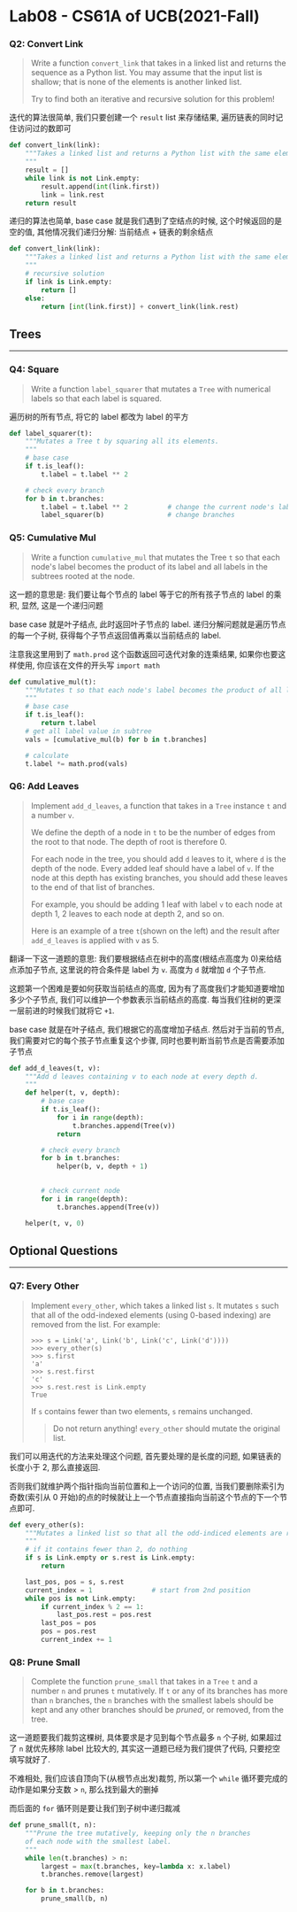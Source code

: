# Lab08 - CS61A of UCB(2021-Fall)


### Q2: Convert Link

>   Write a function `convert_link` that takes in a linked list and returns the sequence as a Python list. You may assume that the input list is shallow; that is none of the elements is another linked list.
>
>   Try to find both an iterative and recursive solution for this problem!

迭代的算法很简单, 我们只要创建一个 `result` list 来存储结果, 遍历链表的同时记住访问过的数即可

```python
def convert_link(link):
    """Takes a linked list and returns a Python list with the same elements.
    """
    result = []
    while link is not Link.empty:
        result.append(int(link.first))
        link = link.rest
    return result
```

递归的算法也简单, base case 就是我们遇到了空结点的时候, 这个时候返回的是空的值, 其他情况我们递归分解: 当前结点 + 链表的剩余结点

```python
def convert_link(link):
    """Takes a linked list and returns a Python list with the same elements.
    """
    # recursive solution
    if link is Link.empty:
        return []
    else:
        return [int(link.first)] + convert_link(link.rest)
```

## Trees

---

### Q4: Square

>   Write a function `label_squarer` that mutates a `Tree` with numerical labels so that each label is squared.

遍历树的所有节点, 将它的 label 都改为 label 的平方

```python
def label_squarer(t):
    """Mutates a Tree t by squaring all its elements.
    """
    # base case
    if t.is_leaf():
        t.label = t.label ** 2

    # check every branch
    for b in t.branches:
        t.label = t.label ** 2          # change the current node's label
        label_squarer(b)                # change branches
```

### Q5: Cumulative Mul

>   Write a function `cumulative_mul` that mutates the Tree `t` so that each node's label becomes the product of its label and all labels in the subtrees rooted at the node.

这一题的意思是: 我们要让每个节点的 label 等于它的所有孩子节点的 label 的乘积, 显然, 这是一个递归问题



base case 就是叶子结点, 此时返回叶子节点的 label. 递归分解问题就是遍历节点的每一个子树, 获得每个子节点返回值再乘以当前结点的 label.



注意我这里用到了 `math.prod` 这个函数返回可迭代对象的连乘结果, 如果你也要这样使用, 你应该在文件的开头写 `import math`

```python
def cumulative_mul(t):
    """Mutates t so that each node's label becomes the product of all labels in
    """
    # base case
    if t.is_leaf():
        return t.label
    # get all label value in subtree
    vals = [cumulative_mul(b) for b in t.branches]

    # calculate
    t.label *= math.prod(vals)
```

### Q6: Add Leaves

>   Implement `add_d_leaves`, a function that takes in a `Tree` instance `t` and a number `v`.
>
>   We define the depth of a node in `t` to be the number of edges from the root to that node. The depth of root is therefore 0.
>
>   For each node in the tree, you should add `d` leaves to it, where `d` is the depth of the node. Every added leaf should have a label of `v`. If the node at this depth has existing branches, you should add these leaves to the end of that list of branches.
>
>   For example, you should be adding 1 leaf with label `v` to each node at depth 1, 2 leaves to each node at depth 2, and so on.
>
>   Here is an example of a tree `t`(shown on the left) and the result after `add_d_leaves` is applied with `v` as 5.

翻译一下这一道题的意思: 我们要根据结点在树中的高度(根结点高度为 0)来给结点添加子节点, 这里说的符合条件是 label 为 `v`. 高度为 `d` 就增加 `d` 个子节点.



这题第一个困难是要如何获取当前结点的高度, 因为有了高度我们才能知道要增加多少个子节点, 我们可以维护一个参数表示当前结点的高度. 每当我们往树的更深一层前进的时候我们就将它 `+1`.



base case 就是在叶子结点, 我们根据它的高度增加子结点. 然后对于当前的节点, 我们需要对它的每个孩子节点重复这个步骤, 同时也要判断当前节点是否需要添加子节点

```python
def add_d_leaves(t, v):
    """Add d leaves containing v to each node at every depth d.
    """
    def helper(t, v, depth):
        # base case
        if t.is_leaf():
            for i in range(depth):
                t.branches.append(Tree(v))
            return

        # check every branch
        for b in t.branches:
            helper(b, v, depth + 1)
        

        # check current node
        for i in range(depth):
            t.branches.append(Tree(v))

    helper(t, v, 0)
```

## Optional Questions

---

### Q7: Every Other

>   Implement `every_other`, which takes a linked list `s`. It mutates `s` such that all of the odd-indexed elements (using 0-based indexing) are removed from the list. For example:
>
>   ```
>   >>> s = Link('a', Link('b', Link('c', Link('d'))))
>   >>> every_other(s)
>   >>> s.first
>   'a'
>   >>> s.rest.first
>   'c'
>   >>> s.rest.rest is Link.empty
>   True
>   ```
>
>   If `s` contains fewer than two elements, `s` remains unchanged.
>
>   >   Do not return anything! `every_other` should mutate the original list.

我们可以用迭代的方法来处理这个问题, 首先要处理的是长度的问题, 如果链表的长度小于 2, 那么直接返回. 



否则我们就维护两个指针指向当前位置和上一个访问的位置, 当我们要删除索引为奇数(索引从 0 开始)的点的时候就让上一个节点直接指向当前这个节点的下一个节点即可.

```python
def every_other(s):
    """Mutates a linked list so that all the odd-indiced elements are removed
    """
    # if it contains fewer than 2, do nothing
    if s is Link.empty or s.rest is Link.empty:
        return

    last_pos, pos = s, s.rest
    current_index = 1               # start from 2nd position
    while pos is not Link.empty:
        if current_index % 2 == 1: 
            last_pos.rest = pos.rest
        last_pos = pos
        pos = pos.rest
        current_index += 1
```

### Q8: Prune Small

>   Complete the function `prune_small` that takes in a `Tree` `t` and a number `n` and prunes `t` mutatively. If `t` or any of its branches has more than `n` branches, the `n` branches with the smallest labels should be kept and any other branches should be *pruned*, or removed, from the tree.

这一道题要我们裁剪这棵树, 具体要求是才见到每个节点最多 `n` 个子树, 如果超过了 `n` 就优先移除 label 比较大的, 其实这一道题已经为我们提供了代码, 只要挖空填写就好了. 



不难相处, 我们应该自顶向下(从根节点出发)裁剪, 所以第一个 `while` 循环要完成的动作是如果分支数 > `n`, 那么找到最大的删掉



而后面的 `for` 循环则是要让我们到子树中递归裁减

```python
def prune_small(t, n):
    """Prune the tree mutatively, keeping only the n branches
    of each node with the smallest label.
    """
    while len(t.branches) > n:
        largest = max(t.branches, key=lambda x: x.label)
        t.branches.remove(largest)

    for b in t.branches:
        prune_small(b, n)
```

